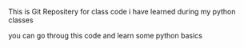 This is Git Repositery for class code i have learned during my python classes

you can go throug this code and learn some python basics
